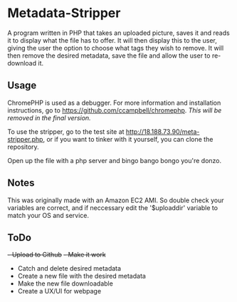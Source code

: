 # Metadata-Stripper
A program written in PHP that takes an uploaded picture, saves it and reads it to display what the file has to offer. It will then display this to the user, giving the user the option to choose what tags they wish to remove. It will then remove the desired metadata, save the file and allow the user to re-download it.

## Usage 
ChromePHP is used as a debugger. For more information and installation instructions, go to https://github.com/ccampbell/chromephp. *This will be removed in the final version.*

To use the stripper, go to the test site at http://18.188.73.90/meta-stripper.php, or if you want to tinker with it yourself, you can clone the repository.

Open up the file with a php server and bingo bango bongo you're donzo.

## Notes
This was originally made with an Amazon EC2 AMI. So double check your variables are correct, and if neccessary edit the '$uploaddir' variable to match your OS and service. 

## ToDo
~~- Upload to Github~~
~~- Make it work~~
- Catch and delete desired metadata
- Create a new file with the desired metadata
- Make the new file downloadable
- Create a UX/UI for webpage
